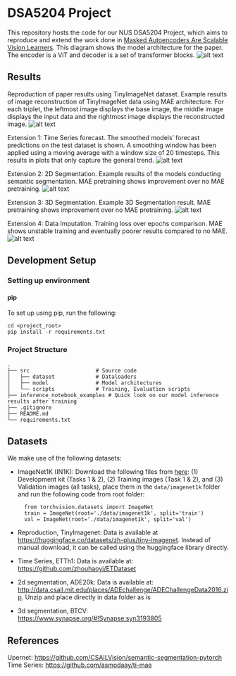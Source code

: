 # DSA5204 Project

This repository hosts the code for our NUS DSA5204 Project, which aims to reproduce and extend the work done in [Masked Autoencoders Are Scalable Vision Learners](https://arxiv.org/abs/2111.06377).
This diagram shows the model architecture for the paper. The encoder is a ViT and decoder is a set of transformer blocks.
![alt text](https://github.com/liawzhengkai/dsa5204-project/blob/main/imgs/mae_architecture.png)

## Results
Reproduction of paper results using TinyImageNet dataset. Example results of image reconstruction of TinyImageNet data using MAE architecture. For each triplet, the leftmost image displays the base image, the middle image displays the input data and the rightmost image displays the reconstructed image.
![alt text](https://github.com/liawzhengkai/dsa5204-project/blob/main/imgs/tinyimgnet.png)

Extension 1: Time Series forecast. The smoothed models’ forecast predictions on the test dataset is shown. A smoothing window has been
applied using a moving average with a window size of 20 timesteps. This results in plots that only capture the general trend.
![alt text](https://github.com/liawzhengkai/dsa5204-project/blob/main/imgs/time_series_results.png)

Extension 2: 2D Segmentation. Example results of the models conducting semantic segmentation. MAE pretraining shows improvement over no MAE pretraining.
![alt text](https://github.com/liawzhengkai/dsa5204-project/blob/main/imgs/semseg_output.png)

Extension 3: 3D Segmentation. Example 3D Segmentation result. MAE pretraining shows improvement over no MAE pretraining.
![alt text](https://github.com/liawzhengkai/dsa5204-project/blob/main/imgs/3d_seg_output.png)

Extension 4: Data Imputation. Training loss over epochs comparison. MAE shows unstable training and eventually poorer results compared to no MAE.
![alt text](https://github.com/liawzhengkai/dsa5204-project/blob/main/imgs/imputation_res.png)

## Development Setup

### Setting up environment

#### pip

To set up using pip, run the following:

    cd <project_root>
    pip install -r requirements.txt

### Project Structure
    .
    ├── src                     # Source code
    │   ├── dataset             # Dataloaders
    │   ├── model               # Model architectures
    │   └── scripts             # Training, Evaluation scripts  
    ├── inference_notebook_examples # Quick look on our model inference results after training
    ├── .gitignore
    ├── README.md
    └── requirements.txt

## Datasets

We make use of the following datasets:
- ImageNet1K (IN1K): Download the following files from [here](https://image-net.org/challenges/LSVRC/2012/2012-downloads.php): (1) Development kit (Tasks 1 & 2), (2) Training images (Task 1 & 2), and (3) Validation images (all tasks), place them in the `data/imagenet1k` folder and run the following code from root folder:

        from torchvision.datasets import ImageNet
        train = ImageNet(root='./data/imagenet1k', split='train')
        val = ImageNet(root='./data/imagenet1k', split='val')

- Reproduction, TinyImagenet: Data is available at https://huggingface.co/datasets/zh-plus/tiny-imagenet. Instead of manual download, it can be called using the huggingface library directly.
- Time Series, ETTh1: Data is available at: https://github.com/zhouhaoyi/ETDataset
- 2d segmentation, ADE20k: Data is available at: http://data.csail.mit.edu/places/ADEchallenge/ADEChallengeData2016.zip. Unzip and place directly in data folder as is
- 3d segmentation, BTCV: https://www.synapse.org/#!Synapse:syn3193805
## References 

Upernet: https://github.com/CSAILVision/semantic-segmentation-pytorch
Time Series: https://github.com/asmodaay/ti-mae

